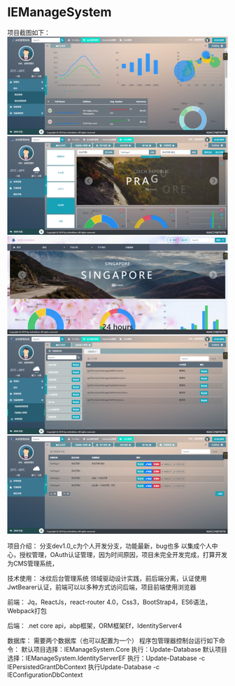 # IEManageSystem
项目截图如下：
![image](img/show1.png)
![image](img/show2.png)
![image](img/show3.png)
![image](img/show4.png)
![image](img/show5.png)

项目介绍：
	分支dev1.0_c为个人开发分支，功能最新，bug也多
	以集成个人中心，授权管理，OAuth认证管理，因为时间原因，项目未完全开发完成，打算开发为CMS管理系统，

技术使用：
	冰纹后台管理系统 领域驱动设计实践，前后端分离，认证使用JwtBearer认证，前端可以以多种方式访问后端，项目前端使用浏览器
	
前端：
	Jq，ReactJs，react-router 4.0，Css3，BootStrap4，ES6语法，Webpack打包

后端：
	.net core api，abp框架，ORM框架Ef，IdentityServer4

数据库：
	需要两个数据库（也可以配置为一个）
	程序包管理器控制台运行如下命令：
		默认项目选择：IEManageSystem.Core
			执行：Update-Database
		默认项目选择：IEManageSystem.IdentityServerEF
			执行：Update-Database -c IEPersistedGrantDbContext
			执行Update-Database -c IEConfigurationDbContext